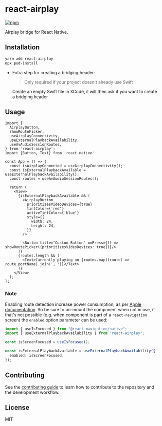 # react-airplay

[![npm](https://img.shields.io/npm/v/react-airplay)](https://www.npmjs.com/package/react-airplay)

Airplay bridge for React Native.

## Installation

```sh
yarn add react-airplay
npx pod-install
```

- Extra step for creating a bridging header:

  > Only required if your project doesn't already use Swift

  Create an empty Swift file in XCode, it will then ask if you want to create a bridging header

## Usage

```tsx
import {
  AirplayButton,
  showRoutePicker,
  useAirplayConnectivity,
  useExternalPlaybackAvailability,
  useAvAudioSessionRoutes,
} from 'react-airplay';
import {Button, Text} from 'react-native'

const App = () => {
  const isAirplayConnected = useAirplayConnectivity();
  const isExternalPlaybackAvailable = useExternalPlaybackAvailability();
  const routes = useAvAudioSessionRoutes();

  return (
    <View>
      {isExternalPlaybackAvailable && (
        <AirplayButton
          prioritizesVideoDevices={true}
          tintColor={'red'}
          activeTintColor={'blue'}
          style={{
            width: 24,
            height: 24,
          }}
        />

        <Button title="Custom Button" onPress={() => showRoutePicker({prioritizesVideoDevices: true})}/>
      )}
      {routes.length && (
        <Text>Currently playing on {routes.map((route) => route.portName).join(', ')}</Text>
      )}
    </View>
  );
};
```

### Note

Enabling route detection increase power consumption, as per [Apple documentation](https://developer.apple.com/documentation/avfoundation/avroutedetector/2915762-isroutedetectionenabled). So be sure to un-mount the component when not in use, if that's not possible (e.g. when component is part of a `react-navigation` screen) the `enabled` option parameter can be used:

```typescript
import { useIsFocused } from "@react-navigation/native";
import { useExternalPlaybackAvailability } from "react-airplay";

const isScreenFocused = useIsFocused();

const isExternalPlaybackAvailable = useExternalPlaybackAvailability({
  enabled: isScreenFocused,
});
```

## Contributing

See the [contributing guide](CONTRIBUTING.md) to learn how to contribute to the repository and the development workflow.

## License

MIT
